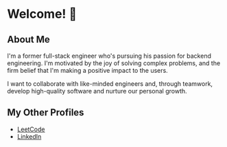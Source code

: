 # Welcome! 👋

## About Me
I'm a former full-stack engineer who's pursuing his passion for backend engineering. I'm motivated by the joy of solving complex problems, and the firm belief that I'm making a positive impact to the users.

I want to collaborate with like-minded engineers and, through teamwork, develop high-quality software and nurture our personal growth.

## My Other Profiles
- [LeetCode](https://leetcode.com/popbee/)
- [LinkedIn](https://www.linkedin.com/in/thanosades/)
